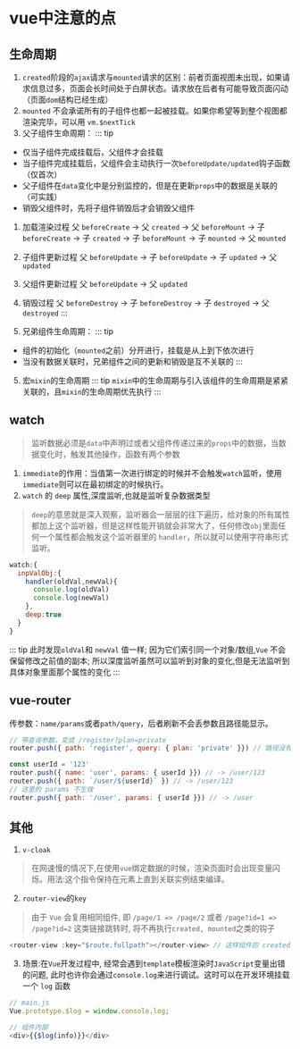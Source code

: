 # vue中注意的点

## 生命周期
1. `created`阶段的`ajax`请求与`mounted`请求的区别：前者页面视图未出现，如果请求信息过多，页面会长时间处于白屏状态。请求放在后者有可能导致页面闪动（页面`dom`结构已经生成）
2. `mounted` 不会承诺所有的子组件也都一起被挂载。如果你希望等到整个视图都渲染完毕，可以用 `vm.$nextTick`
3. 父子组件生命周期：
::: tip
- 仅当子组件完成挂载后，父组件才会挂载
- 当子组件完成挂载后，父组件会主动执行一次`beforeUpdate/updated`钩子函数（仅首次）
- 父子组件在`data`变化中是分别监控的，但是在更新`props`中的数据是关联的（可实践）
- 销毁父组件时，先将子组件销毁后才会销毁父组件

1. 加载渲染过程 父 `beforeCreate` -> 父 `created` -> 父 `beforeMount` -> 子 `beforeCreate` -> 子 `created` -> 子 `beforeMount` -> 子 `mounted` -> 父 `mounted`
2. 子组件更新过程 父 `beforeUpdate` -> 子 `beforeUpdate` -> 子 `updated` -> 父 `updated`
3. 父组件更新过程 父 `beforeUpdate` -> 父 `updated`
4. 销毁过程 父 `beforeDestroy` -> 子 `beforeDestroy` -> 子 `destroyed` -> 父 `destroyed`
:::

4. 兄弟组件生命周期：
::: tip
- 组件的初始化（`mounted`之前）分开进行，挂载是从上到下依次进行
- 当没有数据关联时，兄弟组件之间的更新和销毁是互不关联的
:::

5. 宏`mixin`的生命周期
::: tip
`mixin`中的生命周期与引入该组件的生命周期是紧紧关联的，且`mixin`的生命周期优先执行
:::

## watch
> 监听数据必须是`data`中声明过或者父组件传递过来的`props`中的数据，当数据变化时，触发其他操作，函数有两个参数
1. `immediate`的作用：当值第一次进行绑定的时候并不会触发`watch`监听，使用`immediate`则可以在最初绑定的时候执行。
2. `watch` 的 `deep` 属性,深度监听,也就是监听复杂数据类型
>  `deep`的意思就是深入观察，监听器会一层层的往下遍历，给对象的所有属性都加上这个监听器，但是这样性能开销就会非常大了，任何修改`obj`里面任何一个属性都会触发这个监听器里的 `handler`，所以就可以使用字符串形式监听。
```js
watch:{
  inpValObj:{
    handler(oldVal,newVal){
      console.log(oldVal)
      console.log(newVal)
    },
    deep:true
  }
}
```
::: tip
此时发现`oldVal`和 `newVal` 值一样;
因为它们索引同一个对象/数组,`Vue` 不会保留修改之前值的副本;
所以深度监听虽然可以监听到对象的变化,但是无法监听到具体对象里面那个属性的变化
:::

## vue-router
传参数：`name/params`或者`path/query`，后者刷新不会丢参数且路径能显示。
```js
// 带查询参数，变成 /register?plan=private
router.push({ path: 'register', query: { plan: 'private' }}) // 路径没有/

const userId = '123'
router.push({ name: 'user', params: { userId }}) // -> /user/123
router.push({ path: `/user/${userId}` }) // -> /user/123
// 这里的 params 不生效
router.push({ path: '/user', params: { userId }}) // -> /user
```

## 其他
1. `v-cloak`
> 在网速慢的情况下,在使用`vue`绑定数据的时候，渲染页面时会出现变量闪烁。用法:这个指令保持在元素上直到关联实例结束编译。

2. `router-view`的`key`
> 由于 `Vue` 会复用相同组件, 即 `/page/1 => /page/2` 或者 `/page?id=1 => /page?id=2` 这类链接跳转时, 将不再执行`created, mounted`之类的钩子

```js
<router-view :key="$route.fullpath"></router-view> // 这样组件的 created 和 mounted 就都会执行
```

3. 场景:在`Vue`开发过程中, 经常会遇到`template`模板渲染时`JavaScript`变量出错的问题, 此时也许你会通过`console.log`来进行调试。这时可以在开发环境挂载一个 `log` 函数
```js
// main.js
Vue.prototype.$log = window.console.log;

// 组件内部
<div>{{$log(info)}}</div>
```